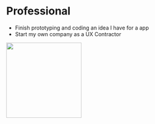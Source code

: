 # Professional
- Finish prototyping and coding an idea I have for a app
- Start my own company as a UX Contractor 

<img src= "https://online.grace.edu/wp-content/uploads/2020/09/How-to-be-a-Better-Business-Owner-D04258-1024x768-V2jpg-1200x800-c-default.jpg"
height = "200px"/>